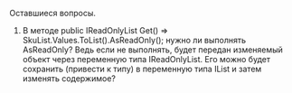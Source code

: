 Оставшиеся вопросы.
1. В методе
public IReadOnlyList<Sku> Get()
	=> SkuList.Values.ToList().AsReadOnly();
нужно ли выполнять AsReadOnly?
Ведь если не выполнять, будет передан изменяемый объект через переменную типа IReadOnlyList.
Его можно будет сохранить (привести к типу) в переменную типа IList и затем изменять содержимое?